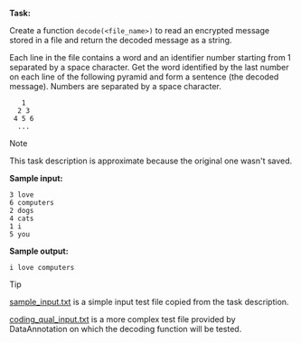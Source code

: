 **Task:**

Create a function `decode(<file_name>)` to read an encrypted message stored in a file and return the decoded message as a string.

Each line in the file contains a word and an identifier number starting from 1 separated by a space character. Get the word identified by the last number on each line of the following pyramid and form a sentence (the decoded message). Numbers are separated by a space character.
```
   1
  2 3
 4 5 6
  ...
```

> [!NOTE]
> This task description is approximate because the original one wasn't saved.

**Sample input:**
```
3 love
6 computers
2 dogs
4 cats
1 i
5 you
```

**Sample output:**
```
i love computers
```

> [!TIP]
> [sample_input.txt](sample_input.txt) is a simple input test file copied from the task description.
> 
> [coding_qual_input.txt](coding_qual_input.txt) is a more complex test file provided by DataAnnotation on which the decoding function will be tested.

